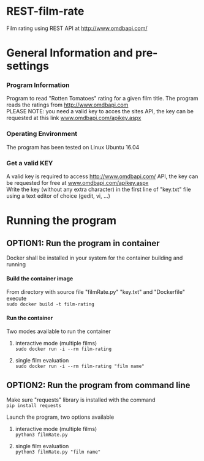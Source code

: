 # REST-film-rate
Film rating using REST API at http://www.omdbapi.com/

# General Information and pre-settings
### Program Information
Program to read "Rotten Tomatoes" rating for a given film title. The program reads the ratings from http://www.omdbapi.com<br/>
PLEASE NOTE: you need a valid key to acces the sites API, the key can be requested at this link www.omdbapi.com/apikey.aspx

### Operating Environment
The program has been tested on Linux Ubuntu 16.04

### Get a valid KEY
A valid key is required to access http://www.omdbapi.com/ API, the key can be requested for free at www.omdbapi.com/apikey.aspx<br/>
Write the key (without any extra character) in the first line of "key.txt" file using a text editor of choice (gedit, vi, ...)

# Running the program
## OPTION1: Run the program in container
Docker shall be installed in your system for the container building and running

#### Build the container image
From directory with source file "filmRate.py" "key.txt" and "Dockerfile" execute<br/>
`sudo docker build -t film-rating`

#### Run the container
Two modes available to run the container
1) interactive mode (multiple films)<br/>
	`sudo docker run -i --rm film-rating`
  
2) single film evaluation<br/>
	`sudo docker run -i --rm film-rating "film name"`

## OPTION2: Run the program from command line
Make sure "requests" library is installed with the command<br/>
`pip install requests`

Launch the program, two options available<br/>
1) interactive mode (multiple films)<br/>
		`python3 filmRate.py`
    
2) single film evaluation<br/>
		`python3 filmRate.py "film name"`
